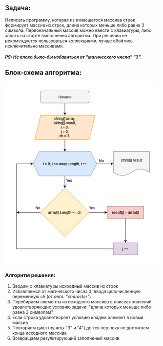 
## Задача:
Написать программу, которая из имеющегося массива строк формирует массив из строк, длина которых меньше либо равна 3 символа. Первоначальный массив можно ввести с клавиатуры, либо задать на старте выполнения алгоритма. При решении не рекомендуется пользоваться коллекциями, лучше обойтись исключительно массивами.
##### _PS: Не плохо было-бы избавиться от "магического числа" "3"._

## Блок-схема алгоритма:
![Блок-схема](Diagram.jpg)

### Алгоритм решения:
1. Вводим с клавиатуры исхоодный массив из строк
2. Избавляемся от магического числа 3, вводя целочисленную переменную ch (*от англ. "character"*)
3. Перебираем элементы из исходного массива в поисках значений удовлетворяющих условию задачи: "длина которых меньше либо равна 3 символам"
4. Если строка удовлетворяет условию кладем элемент в новый массив
5. Повторяем цикл (пункты "3" и "4") до тех пор пока не достигнем конца исходного массива
6. Возвращаем результирующий заполненый массив
